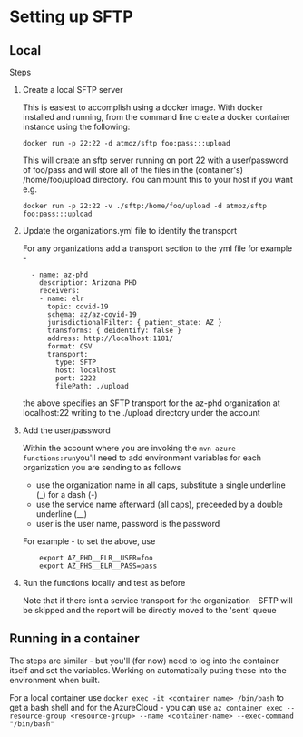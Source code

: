 # Setting up SFTP

## Local

Steps

1. Create a local SFTP server
    
    This is easiest to accomplish using a docker image.  With docker installed and running, from the command line create a docker container instance using the following:
    ```
    docker run -p 22:22 -d atmoz/sftp foo:pass:::upload
    ```
    This will create an sftp server running on port 22 with a user/password of foo/pass and will store all of the files in the (container's) /home/foo/upload directory.  You can mount this to your host if you want e.g.

    ```
    docker run -p 22:22 -v ./sftp:/home/foo/upload -d atmoz/sftp foo:pass:::upload 
    ```
1.  Update the organizations.yml file to identify the transport

    For any organizations add a transport section to the yml file for example - 

    ```
      - name: az-phd
        description: Arizona PHD
        receivers:
        - name: elr
          topic: covid-19
          schema: az/az-covid-19
          jurisdictionalFilter: { patient_state: AZ }
          transforms: { deidentify: false }
          address: http://localhost:1181/
          format: CSV
          transport:
            type: SFTP
            host: localhost
            port: 2222
            filePath: ./upload
    ```
    the above specifies an SFTP transport for the az-phd organization at localhost:22 writing to the ./upload directory under the account

1. Add the user/password

    Within the account where you are invoking the `mvn azure-functions:run`you'll need to add environment variables for each organization you are sending to as follows

    * use the organization name in all caps, substitute a single underline (_) for a dash (-)
    * use the service name afterward (all caps), preceeded by a double underline (__)
    * user is the user name, password is the password

    For example - to set the above, use
    
    ```
        export AZ_PHD__ELR__USER=foo 
        export AZ_PHS__ELR__PASS=pass
    ```

1. Run the functions locally and test as before

    Note that if there isnt a service transport for the organization - SFTP will be skipped and the report will be directly moved to the 'sent' queue

## Running in a container

The steps are similar - but you'll (for now) need to log into the container itself and set the variables.  Working on automatically puting these into the environment when built.

For a local container use `docker exec -it <container name> /bin/bash` to get a bash shell and for the AzureCloud - you can use `az container exec --resource-group <resource-group> --name <container-name> --exec-command "/bin/bash"`